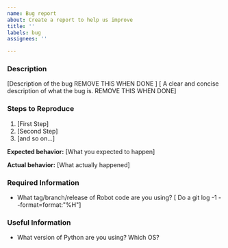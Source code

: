 ```yaml
---
name: Bug report
about: Create a report to help us improve
title: ''
labels: bug
assignees: ''

---
```


### Description

[Description of the bug REMOVE THIS WHEN DONE ]
[ A clear and concise description of what the bug is. REMOVE THIS WHEN DONE]

### Steps to Reproduce

1. [First Step]
2. [Second Step]
3. [and so on...]

**Expected behavior:** [What you expected to happen]

**Actual behavior:** [What actually happened]

### Required Information

- What tag/branch/release of Robot code are you using?
  [ Do a git log -1 --format=format:"%H"]

### Useful Information

- What version of Python are you using? Which OS?

